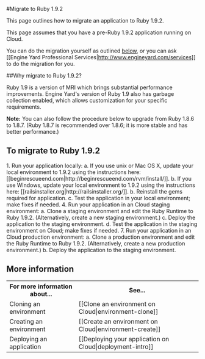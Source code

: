 #Migrate to Ruby 1.9.2

This page outlines how to migrate an application to Ruby 1.9.2.

This page assumes that you have a pre-Ruby 1.9.2 application running on Cloud.

You can do the migration yourself as outlined [below][3], or you can ask [[Engine Yard Professional Services|http://www.engineyard.com/services]] to do the migration for you.

##Why migrate to Ruby 1.9.2?

Ruby 1.9 is a version of MRI which brings substantial performance improvements. Engine Yard's version of Ruby 1.9 also has garbage collection enabled, which allows customization for your specific requirements.

**Note:** You can also follow the procedure below to upgrade from Ruby 1.8.6 to 1.8.7. (Ruby 1.8.7 is recommended over 1.8.6; it is more stable and has better performance.) 

<h2 id="topic3">To migrate to Ruby 1.9.2</h2>
1. Run your application locally:  
    a. If you use unix or Mac OS X, update your local environment to 1.9.2 using the instructions here: [[beginrescueend.com|http://beginrescueend.com/rvm/install/]].  
    b. If you use Windows, update your local environment to 1.9.2 using the instructions here: [[railsinstaller.org|http://railsinstaller.org/]].  
    b. Reinstall the gems required for application.  
    c. Test the application in your local environment; make fixes if needed.
4. Run your application in an Cloud staging environment:  
    a. Clone a staging environment and edit the Ruby Runtime to Ruby 1.9.2. (Alternatively, create a new staging environment.)  
    c. Deploy the application to the staging environment.  
    d. Test the application in the staging environment on Cloud; make fixes if needed.
7. Run your application in an Cloud production environment:  
    a. Clone a production environment and edit the Ruby Runtime to Ruby 1.9.2. (Alternatively, create a new production environment.)  
    b. Deploy the application to the staging environment.  

<h2 id="topic5"> More information</h2>


<table>
	  <tr>
	    <th>For more information about...</th><th>See...</th>
	  </tr>
	  <tr>
	    <td>Cloning an environment</td><td>[[Clone an environment on Cloud|environment-clone]] </td>
	  </tr>
	  <tr>
	    <td>Creating an environment</td><td>[[Create an environment on Cloud|environment-create]]</td>
	  </tr>
	  <tr>
	    <td>Deploying an application</td><td>[[Deploying your application on Cloud|deployment-intro]]</td>
	  </tr>
</table>
	
[1]: #topic1        "topic1"
[2]: #topic2        "topic2"
[3]: #topic3        "topic3"

